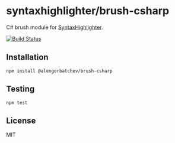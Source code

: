 # syntaxhighlighter/brush-csharp

C# brush module for [SyntaxHighlighter](https://github.com/syntaxhighlighter).

[![Build Status](https://travis-ci.org/syntaxhighlighter/brush-csharp.svg)](https://travis-ci.org/syntaxhighlighter/brush-csharp)

## Installation

    npm install @alexgorbatchev/brush-csharp

## Testing

    npm test

## License

MIT
